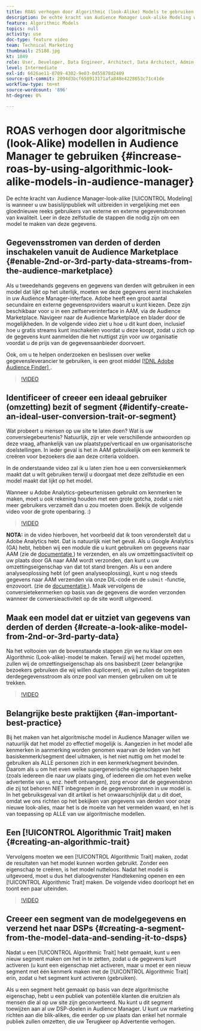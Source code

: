 ```yaml
---
title: ROAS verhogen door Algorithmic (look-Alike) Models te gebruiken
description: De echte kracht van Audience Manager Look-alike Modeling wordt geleverd wanneer u uw basispubliek wilt uitbreiden in vergelijking met een kwalitatief hoogstaande, gloednieuwe set gebruikers uit gegevensbronnen van derden en derden. Leer in deze zelfstudie de stappen om een model te maken van deze gegevens.
feature: Algorithmic Models
topics: null
activity: use
doc-type: feature video
team: Technical Marketing
thumbnail: 25188.jpg
kt: 1849
role: User, Developer, Data Engineer, Architect, Data Architect, Admin, Leader
level: Intermediate
exl-id: 6626ae11-8709-4302-9e03-0d55878d2409
source-git-commit: 2094d3bcf658913171afa848e4228653c71c41de
workflow-type: tm+mt
source-wordcount: '896'
ht-degree: 0%

---
```


# ROAS verhogen door algoritmische (look-Alike) modellen in Audience Manager te gebruiken {#increase-roas-by-using-algorithmic-look-alike-models-in-audience-manager}

De echte kracht van Audience Manager-look-alike [!UICONTROL Modeling] is wanneer u uw basislijnpubliek wilt uitbreiden in vergelijking met een gloednieuwe reeks gebruikers van externe en externe gegevensbronnen van kwaliteit. Leer in deze zelfstudie de stappen die nodig zijn om een model te maken van deze gegevens.

## Gegevensstromen van derden of derden inschakelen vanuit de Audience Marketplace {#enable-2nd-or-3rd-party-data-streams-from-the-audience-marketplace}

Als u tweedehands gegevens en gegevens van derden wilt gebruiken in een model dat lijkt op het uiterlijk, moeten we deze gegevens eerst inschakelen in uw Audience Manager-interface. Adobe heeft een groot aantal secundaire en externe gegevensproviders waaruit u kunt kiezen. Deze zijn beschikbaar voor u in een zelfserverinterface in AAM, via de Audience Marketplace. Navigeer naar de Audience Marketplace en blader door de mogelijkheden. In de volgende video ziet u hoe u dit kunt doen, inclusief hoe u gratis streams kunt inschakelen voordat u deze koopt, zodat u zich op de gegevens kunt aanmelden die het nuttigst zijn voor uw organisatie voordat u de prijs van de gegevensaanbieder doorvoert.

Ook, om u te helpen onderzoeken en beslissen over welke gegevensleverancier te gebruiken, is een groot middel [[!DNL Adobe Audience Finder] ](https://www.adobe-audience-finder.com/).

>[!VIDEO](https://video.tv.adobe.com/v/25188/?quality=12)

## Identificeer of creeer een ideaal gebruiker (omzetting) bezit of segment {#identify-create-an-ideal-user-conversion-trait-or-segment}

Wat probeert u mensen op uw site te laten doen? Wat is uw conversiegebeurtenis? Natuurlijk, zijn er vele verschillende antwoorden op deze vraag, afhankelijk van uw plaatstype/verticaal en uw organisatorische doelstellingen. In ieder geval is het in AAM gebruikelijk om een kenmerk te creëren voor bezoekers die aan deze criteria voldoen.

In de onderstaande video zal ik u laten zien hoe u een conversiekenmerk maakt dat u wilt gebruiken terwijl u doorgaat met deze zelfstudie en een model maakt dat lijkt op het model.

Wanneer u Adobe Analytics-gebeurtenissen gebruikt om kenmerken te maken, moet u ook rekening houden met een grote gotcha, zodat u niet meer gebruikers verzamelt dan u zou moeten doen. Bekijk de volgende video voor de grote openbaring. :)

>[!VIDEO](https://video.tv.adobe.com/v/23431/?quality=12)

**NOTA:** in de video hierboven, het voorbeeld dat ik toon veronderstelt dat u Adobe Analytics hebt. Dat is natuurlijk niet het geval. Als u Google Analytics (GA) hebt, hebben wij een module die u kunt gebruiken om gegevens naar AAM (zie de [ documentatie ](https://experienceleague.adobe.com/docs/audience-manager/user-guide/dil-api/dil-modules.html)) te verzenden, en als uw omzettingsactiviteit op uw plaats door GA naar AAM wordt verzonden, dan kunt u uw omzettingseigenschap van dat tot stand brengen. Als u een andere analyseoplossing hebt (of geen analyseoplossing), kunt u nog steeds gegevens naar AAM verzenden via onze DIL-code en de `submit` -functie, enzovoort. (zie de [ documentatie ](https://experienceleague.adobe.com/docs/audience-manager/user-guide/dil-api/dil-overview.html)). Maak vervolgens de conversietekenmerken op basis van de gegevens die worden verzonden wanneer de conversieactiviteit op de site wordt uitgevoerd.

## Maak een model dat er uitziet van gegevens van derden of derden {#create-a-look-alike-model-from-2nd-or-3rd-party-data}

Na het voltooien van de bovenstaande stappen zijn we nu klaar om een Algorithmic (Look-alike)-model te maken. Terwijl wij het model opzetten, zullen wij de omzettingseigenschap als ons basisbezit (zeer belangrijke bezoekers gebruiken die wij willen dupliceren), en wij zullen de toegelaten derdegegevensstroom als onze pool van mensen gebruiken om uit te trekken.

>[!VIDEO](https://video.tv.adobe.com/v/25190/?quality-12)

## Belangrijke beste praktijken {#an-important-best-practice}

Bij het maken van het algoritmische model in Audience Manager willen we natuurlijk dat het model zo effectief mogelijk is. Aangezien in het model alle kenmerken in aanmerking worden genomen waarvan de leden van het basiskenmerk/segment deel uitmaken, is het niet nuttig om het model te gebruiken als ALLE personen zich in een kenmerk/segment bevinden. Daarom als u om het even welke supergenerische eigenschappen hebt (zoals iedereen die naar uw plaats ging, of iedereen die om het even welke advertentie van u, enz. heeft ontvangen), zorg ervoor dat de gegevensbron die zij tot behoren NIET inbegrepen in de gegevensbronnen in uw model is. In het gebruiksgeval van dit artikel is het onwaarschijnlijk dat u dit doet, omdat we ons richten op het bekijken van gegevens van derden voor onze nieuwe look-alies, maar het is de moeite van het vermelden waard, en het is van toepassing op ALLE van uw algoritmische modellen.

## Een [!UICONTROL Algorithmic Trait] maken {#creating-an-algorithmic-trait}

Vervolgens moeten we een [!UICONTROL Algorithmic Trait] maken, zodat de resultaten van het model kunnen worden gebruikt. Zonder een eigenschap te creëren, is het model nutteloos. Nadat het model is uitgevoerd, moet u dus het dialoogvenster Handtekening openen en een [!UICONTROL Algorithmic Trait] maken. De volgende video doorloopt het en toont een paar uiteinden.

>[!VIDEO](https://video.tv.adobe.com/v/25191/?quality=12)

## Creeer een segment van de modelgegevens en verzend het naar DSPs {#creating-a-segment-from-the-model-data-and-sending-it-to-dsps}

Nadat u een [!UICONTROL Algorithmic Trait] hebt gemaakt, kunt u een nieuw segment maken om het in te zetten, zodat u de gegevens kunt activeren (u kunt een eigenschap niet activeren, maar u moet er een nieuw segment met één kenmerk maken met de [!UICONTROL Algorithmic Trait] erin, zodat u het segment kunt activeren (gebruiken).

Als u een segment hebt gemaakt op basis van deze algoritmische eigenschap, hebt u een publiek van potentiële klanten die eruitzien als mensen die al op uw site zijn geconverteerd. Nu kunt u dit segment toewijzen aan al uw DSP-doelen in Audience Manager. U kunt uw marketing richten aan die blik-alikes, die eerder op uw plaats dan enkel het normale publiek zullen omzetten, die uw Terugkeer op Advertentie verhogen.
